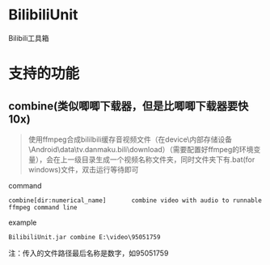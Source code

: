 # BilibiliUnit
Bilibili工具箱

# 支持的功能
## combine(类似唧唧下载器，但是比唧唧下载器要快10x)
> 使用ffmpeg合成bililbili缓存音视频文件（在device\内部存储设备\Android\data\tv.danmaku.bili\download）（需要配置好ffmpeg的环境变量），会在上一级目录生成一个视频名称文件夹，同时文件夹下有.bat(for windows)文件，双击运行等待即可


command

`combine[dir:numerical_name]       combine video with audio to runnable ffmpeg command line`

example

`BilibiliUnit.jar combine E:\video\95051759`

注：传入的文件路径最后名称是数字，如95051759
